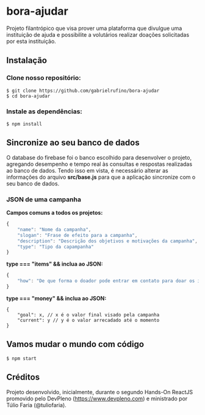 # bora-ajudar

Projeto filantrópico que visa prover uma plataforma que divulgue uma instituição de ajuda e possibilite a volutários realizar doações solicitadas por esta instituição. 

## Instalação

### Clone nosso repositório:

```
$ git clone https://github.com/gabrielrufino/bora-ajudar
$ cd bora-ajudar
```

### Instale as dependências:

```
$ npm install
```

## Sincronize ao seu banco de dados

O database do firebase foi o banco escolhido para desenvolver o projeto, agregando desempenho e tempo real às consultas e respostas realizadas ao banco de dados. Tendo isso em vista, é necessário alterar as informações do arquivo <strong>src/base.js</strong> para que a aplicação sincronize com o seu banco de dados. 

### JSON de uma campanha

<strong>Campos comuns a todos os projetos:</strong>
```js
{
	"name": "Nome da campanha",
	"slogan": "Frase de efeito para a campanha",
	"description": "Descrição dos objetivos e motivações da campanha",
	"type": "Tipo da capampanha"
}
```

<strong>type === "items" && inclua ao JSON:</strong>
```js
{
	"how": "De que forma o doador pode entrar em contato para doar os itens solicitados pela instituição"
}
```

<strong>type === "money" && inclua ao JSON:</strong>
```
{
	"goal": x, // x é o valor final visado pela campanha
	"current": y // y é o valor arrecadado até o momento
}
```

## Vamos mudar o mundo com código

```
$ npm start
```

## Créditos

Projeto desenvolvido, inicialmente, durante o segundo Hands-On ReactJS promovido pelo DevPleno (https://www.devpleno.com) e ministrado por Túlio Faria (@tuliofaria).
